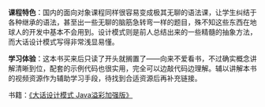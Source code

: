 **课程特色**：国内的面向对象课程同样很容易变成极其无聊的语法课，让学生纠结于各种继承的语法，甚至出一些无聊的脑筋急转弯一样的题目，殊不知这些东西在地球人的开发中基本不会用到。设计模式则是前人总结出来的一些精髓的抽象方法，而大话设计模式写得非常浅显易懂。

**学习体验**：这本书买来后只读了开头就搁置了——向来不爱看书，不过确实概念讲解清晰到位，配套的示例代码也很实用，完全可以边敲代码边理解。辅以讲解本书的视频资源作为辅助学习手段，待找到合适资源后再补充链接。

书籍：[《大话设计模式 Java溢彩加强版》](https://wqbook.wqxuetang.com/book/3239643)
